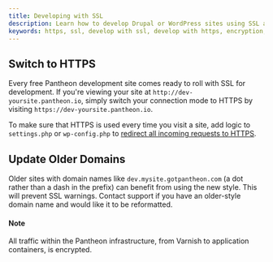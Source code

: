 ```yaml
---
title: Developing with SSL
description: Learn how to develop Drupal or WordPress sites using SSL and HTTPS on Pantheon environments.
keywords: https, ssl, develop with ssl, develop with https, encryption, security, enable ssl, enable ssl on dev, add ssl to dev, add https to dev, add https to environment, add ssl to environment
---
```

## Switch to HTTPS
Every free Pantheon development site comes ready to roll with SSL for development. If you're viewing your site at `http://dev-yoursite.pantheon.io`, simply switch your connection mode to HTTPS by visiting `https://dev-yoursite.pantheon.io`.

To make sure that HTTPS is used every time you visit a site, add logic to `settings.php` or `wp-config.php` to [redirect all incoming requests to HTTPS](/docs/articles/sites/code/redirect-incoming-requests/).

## Update Older Domains
Older sites with domain names like `dev.mysite.gotpantheon.com` (a dot rather than a dash in the prefix) can benefit from using the new style. This will prevent SSL warnings. Contact support if you have an older-style domain name and would like it to be reformatted.

<div class="alert alert-info" role="alert">
<h4>Note</h4>
All traffic within the Pantheon infrastructure, from Varnish to application containers, is encrypted.</div>
